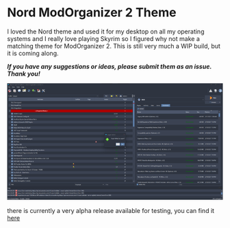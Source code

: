 # Nord ModOrganizer 2 Theme

I loved the Nord theme and used it for my desktop on all my operating systems and I really love playing Skyrim so I figured why not make a matching theme for ModOrganizer 2. This is still very much a WIP build, but it is coming along.

**_If you have any suggestions or ideas, please submit them as an issue. Thank you!_**

![Screenshot](/screenshot/Screenshot.png)

there is currently a very alpha release available for testing, you can find it [here](https://github.com/jennykitten78/nord-mo2-theme/releases/tag/0.0.1-alpha)
